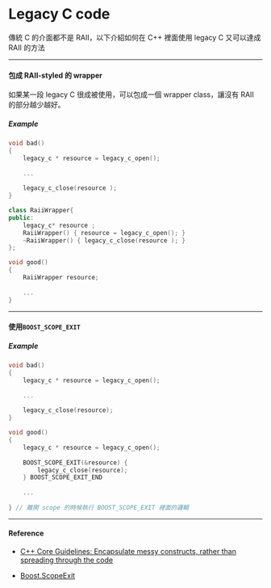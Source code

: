 # Legacy C code

傳統 C 的介面都不是 RAII，以下介紹如何在 C++ 裡面使用 legacy C 又可以達成 RAII 的方法

---

#### 包成 RAII-styled 的 wrapper

如果某一段 legacy C 很成被使用，可以包成一個 wrapper class，讓沒有 RAII 的部分越少越好。

##### Example

```cpp
void bad()
{
    legacy_c * resource = legacy_c_open();
    
    ...
    
    legacy_c_close(resource );
}

class RaiiWrapper{
public:
    legacy_c* resource ;
    RaiiWrapper() { resource = legacy_c_open(); }
    ~RaiiWrapper() { legacy_c_close(resource ); }
};

void good()
{
    RaiiWrapper resource;
    
    ...
}
```

---

#### 使用`BOOST_SCOPE_EXIT`

##### Example

```cpp
void bad()
{
    legacy_c * resource = legacy_c_open();
    
    ...
    
    legacy_c_close(resource);
}

void good()
{
    legacy_c * resource = legacy_c_open();
    
    BOOST_SCOPE_EXIT(&resource) {
        legacy_c_close(resource);
    } BOOST_SCOPE_EXIT_END
    
    ...
    
} // 離開 scope 的時候執行 BOOST_SCOPE_EXIT 裡面的邏輯
```

---

#### Reference

* [C++ Core Guidelines: Encapsulate messy constructs, rather than spreading through the code](https://github.com/isocpp/CppCoreGuidelines/blob/master/CppCoreGuidelines.md#p11-encapsulate-messy-constructs-rather-than-spreading-through-the-code)

* [Boost.ScopeExit](https://theboostcpplibraries.com/boost.scopeexit)



